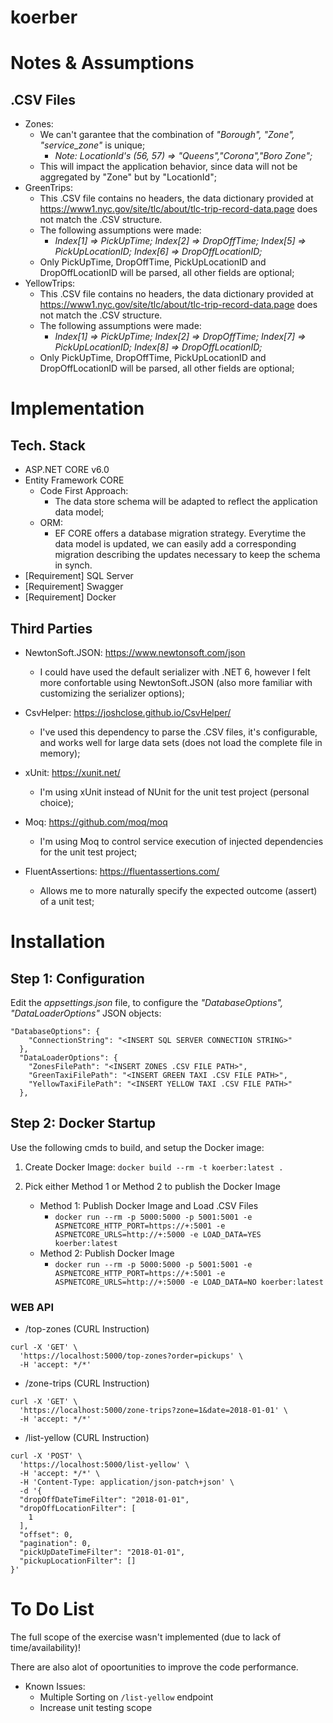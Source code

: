 # koerber

# Notes & Assumptions #

## .CSV Files ##

* Zones: 
    * We can't garantee that the combination of <em> "Borough", "Zone", "service_zone" </em> is unique;
        * <em> Note: LocationId's (56, 57) => "Queens","Corona","Boro Zone"; </em>
    * This will impact the application behavior, since data will not be aggregated by "Zone" but by "LocationId";
* GreenTrips: 
    * This .CSV file contains no headers, the data dictionary provided at https://www1.nyc.gov/site/tlc/about/tlc-trip-record-data.page does not match the .CSV structure.
    * The following assumptions were made:
        * <em> Index[1] => PickUpTime; Index[2] => DropOffTime; Index[5] => PickUpLocationID; Index[6] => DropOffLocationID; </em> 
    * Only PickUpTime, DropOffTime, PickUpLocationID and DropOffLocationID will be parsed, all other fields are optional;
* YellowTrips: 
    * This .CSV file contains no headers, the data dictionary provided at https://www1.nyc.gov/site/tlc/about/tlc-trip-record-data.page does not match the .CSV structure.
    * The following assumptions were made:
        * <em> Index[1] => PickUpTime; Index[2] => DropOffTime; Index[7] => PickUpLocationID; Index[8] => DropOffLocationID; </em> 
    * Only PickUpTime, DropOffTime, PickUpLocationID and DropOffLocationID will be parsed, all other fields are optional;

# Implementation #

## Tech. Stack ##

* ASP.NET CORE v6.0
* Entity Framework CORE
    * Code First Approach: 
        * The data store schema will be adapted to reflect the application data model;
    * ORM:
        * EF CORE offers a database migration strategy. Everytime the data model is updated, we can easily add a corresponding migration describing the updates necessary to keep the schema in synch.
* [Requirement] SQL Server
* [Requirement] Swagger
* [Requirement] Docker

## Third Parties ##

* NewtonSoft.JSON: https://www.newtonsoft.com/json
    * I could have used the default serializer with .NET 6, however I felt more confortable using NewtonSoft.JSON (also more familiar with customizing the serializer options);

* CsvHelper: https://joshclose.github.io/CsvHelper/
    * I've used this dependency to parse the .CSV files, it's configurable, and works well for large data sets (does not load the complete file in memory);

* xUnit: https://xunit.net/
    * I'm using xUnit instead of NUnit for the unit test project (personal choice);

* Moq: https://github.com/moq/moq
    * I'm using Moq to control service execution of injected dependencies for the unit test project;

* FluentAssertions: https://fluentassertions.com/
    * Allows me to more naturally specify the expected outcome (assert) of a unit test;

# Installation #

## Step 1: Configuration ##

Edit the <em> appsettings.json </em> file, to configure the <em> "DatabaseOptions", "DataLoaderOptions" </em> JSON objects:

```
"DatabaseOptions": {
    "ConnectionString": "<INSERT SQL SERVER CONNECTION STRING>"
  },
  "DataLoaderOptions": {
    "ZonesFilePath": "<INSERT ZONES .CSV FILE PATH>",
    "GreenTaxiFilePath": "<INSERT GREEN TAXI .CSV FILE PATH>",
    "YellowTaxiFilePath": "<INSERT YELLOW TAXI .CSV FILE PATH>"
  },
```

## Step 2: Docker Startup ##

Use the following cmds to build, and setup the Docker image:

1. Create Docker Image: ```docker build --rm -t koerber:latest . ```

2. Pick either Method 1 or Method 2 to publish the Docker Image
    * Method 1: Publish Docker Image and Load .CSV Files
        * ```docker run --rm -p 5000:5000 -p 5001:5001 -e ASPNETCORE_HTTP_PORT=https://+:5001 -e ASPNETCORE_URLS=http://+:5000 -e LOAD_DATA=YES koerber:latest```
    * Method 2: Publish Docker Image
        * ```docker run --rm -p 5000:5000 -p 5001:5001 -e ASPNETCORE_HTTP_PORT=https://+:5001 -e ASPNETCORE_URLS=http://+:5000 -e LOAD_DATA=NO koerber:latest```

### WEB API ###

* /top-zones (CURL Instruction)
```
curl -X 'GET' \
  'https://localhost:5000/top-zones?order=pickups' \
  -H 'accept: */*'
```

* /zone-trips (CURL Instruction)
```
curl -X 'GET' \
  'https://localhost:5000/zone-trips?zone=1&date=2018-01-01' \
  -H 'accept: */*'
```

* /list-yellow (CURL Instruction)
```
curl -X 'POST' \
  'https://localhost:5000/list-yellow' \
  -H 'accept: */*' \
  -H 'Content-Type: application/json-patch+json' \
  -d '{
  "dropOffDateTimeFilter": "2018-01-01",
  "dropOffLocationFilter": [
    1
  ],
  "offset": 0,
  "pagination": 0,
  "pickUpDateTimeFilter": "2018-01-01",
  "pickupLocationFilter": []
}'
```

# To Do List #

The full scope of the exercise wasn't implemented (due to lack of time/availability)!

There are also alot of opoortunities to improve the code performance.

* Known Issues:
    * Multiple Sorting on ```/list-yellow``` endpoint
    * Increase unit testing scope